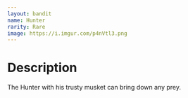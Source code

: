```yaml
---
layout: bandit
name: Hunter
rarity: Rare
image: https://i.imgur.com/p4nVtl3.png
---
```


# Description

The Hunter with his trusty musket can bring down any prey.
